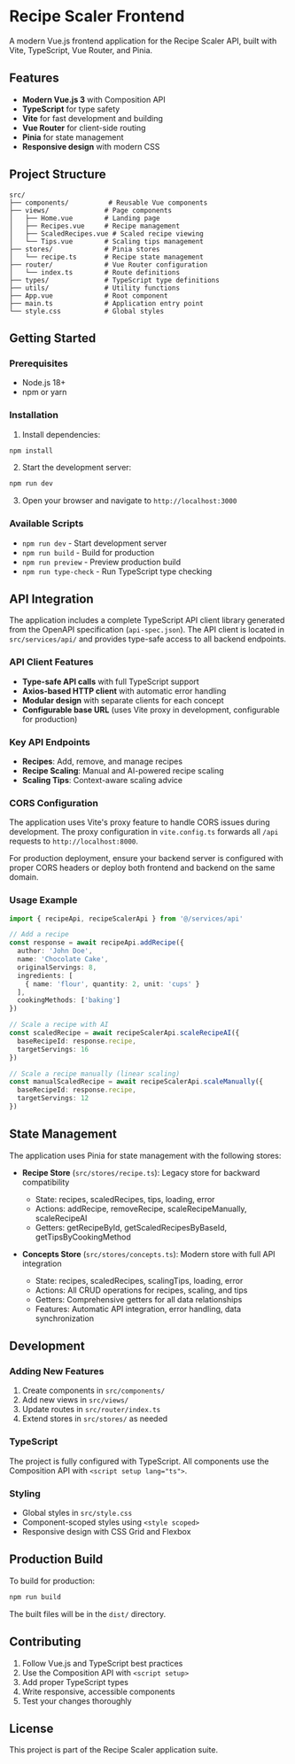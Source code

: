# Recipe Scaler Frontend

A modern Vue.js frontend application for the Recipe Scaler API, built with Vite, TypeScript, Vue Router, and Pinia.

## Features

- **Modern Vue.js 3** with Composition API
- **TypeScript** for type safety
- **Vite** for fast development and building
- **Vue Router** for client-side routing
- **Pinia** for state management
- **Responsive design** with modern CSS

## Project Structure

```
src/
├── components/          # Reusable Vue components
├── views/              # Page components
│   ├── Home.vue        # Landing page
│   ├── Recipes.vue     # Recipe management
│   ├── ScaledRecipes.vue # Scaled recipe viewing
│   └── Tips.vue        # Scaling tips management
├── stores/             # Pinia stores
│   └── recipe.ts       # Recipe state management
├── router/             # Vue Router configuration
│   └── index.ts        # Route definitions
├── types/              # TypeScript type definitions
├── utils/              # Utility functions
├── App.vue             # Root component
├── main.ts             # Application entry point
└── style.css           # Global styles
```

## Getting Started

### Prerequisites

- Node.js 18+ 
- npm or yarn

### Installation

1. Install dependencies:
```bash
npm install
```

2. Start the development server:
```bash
npm run dev
```

3. Open your browser and navigate to `http://localhost:3000`

### Available Scripts

- `npm run dev` - Start development server
- `npm run build` - Build for production
- `npm run preview` - Preview production build
- `npm run type-check` - Run TypeScript type checking

## API Integration

The application includes a complete TypeScript API client library generated from the OpenAPI specification (`api-spec.json`). The API client is located in `src/services/api/` and provides type-safe access to all backend endpoints.

### API Client Features

- **Type-safe API calls** with full TypeScript support
- **Axios-based HTTP client** with automatic error handling
- **Modular design** with separate clients for each concept
- **Configurable base URL** (uses Vite proxy in development, configurable for production)

### Key API Endpoints

- **Recipes**: Add, remove, and manage recipes
- **Recipe Scaling**: Manual and AI-powered recipe scaling
- **Scaling Tips**: Context-aware scaling advice

### CORS Configuration

The application uses Vite's proxy feature to handle CORS issues during development. The proxy configuration in `vite.config.ts` forwards all `/api` requests to `http://localhost:8000`.

For production deployment, ensure your backend server is configured with proper CORS headers or deploy both frontend and backend on the same domain.

### Usage Example

```typescript
import { recipeApi, recipeScalerApi } from '@/services/api'

// Add a recipe
const response = await recipeApi.addRecipe({
  author: 'John Doe',
  name: 'Chocolate Cake',
  originalServings: 8,
  ingredients: [
    { name: 'flour', quantity: 2, unit: 'cups' }
  ],
  cookingMethods: ['baking']
})

// Scale a recipe with AI
const scaledRecipe = await recipeScalerApi.scaleRecipeAI({
  baseRecipeId: response.recipe,
  targetServings: 16
})

// Scale a recipe manually (linear scaling)
const manualScaledRecipe = await recipeScalerApi.scaleManually({
  baseRecipeId: response.recipe,
  targetServings: 12
})
```

## State Management

The application uses Pinia for state management with the following stores:

- **Recipe Store** (`src/stores/recipe.ts`): Legacy store for backward compatibility
  - State: recipes, scaledRecipes, tips, loading, error
  - Actions: addRecipe, removeRecipe, scaleRecipeManually, scaleRecipeAI
  - Getters: getRecipeById, getScaledRecipesByBaseId, getTipsByCookingMethod

- **Concepts Store** (`src/stores/concepts.ts`): Modern store with full API integration
  - State: recipes, scaledRecipes, scalingTips, loading, error
  - Actions: All CRUD operations for recipes, scaling, and tips
  - Getters: Comprehensive getters for all data relationships
  - Features: Automatic API integration, error handling, data synchronization

## Development

### Adding New Features

1. Create components in `src/components/`
2. Add new views in `src/views/`
3. Update routes in `src/router/index.ts`
4. Extend stores in `src/stores/` as needed

### TypeScript

The project is fully configured with TypeScript. All components use the Composition API with `<script setup lang="ts">`.

### Styling

- Global styles in `src/style.css`
- Component-scoped styles using `<style scoped>`
- Responsive design with CSS Grid and Flexbox

## Production Build

To build for production:

```bash
npm run build
```

The built files will be in the `dist/` directory.

## Contributing

1. Follow Vue.js and TypeScript best practices
2. Use the Composition API with `<script setup>`
3. Add proper TypeScript types
4. Write responsive, accessible components
5. Test your changes thoroughly

## License

This project is part of the Recipe Scaler application suite.
